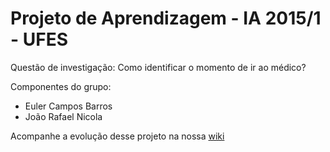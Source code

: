 # Projeto de Aprendizagem - IA 2015/1 - UFES

Questão de investigação: Como identificar o momento de ir ao médico?

Componentes do grupo:
* Euler Campos Barros
* João Rafael Nicola

Acompanhe a evolução desse projeto na nossa [wiki](https://drive.google.com/folderview?id=0B_5FXECrocLxfkVkNmgyazhSQmlJTGU3ZmtxUURnMXJSOFFvMmV3dTlLcUk3NDVNTTJuOTA&usp=sharing)
